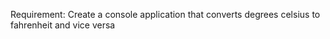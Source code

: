 ﻿Requirement:
	Create a console application that converts degrees celsius to fahrenheit and vice versa
